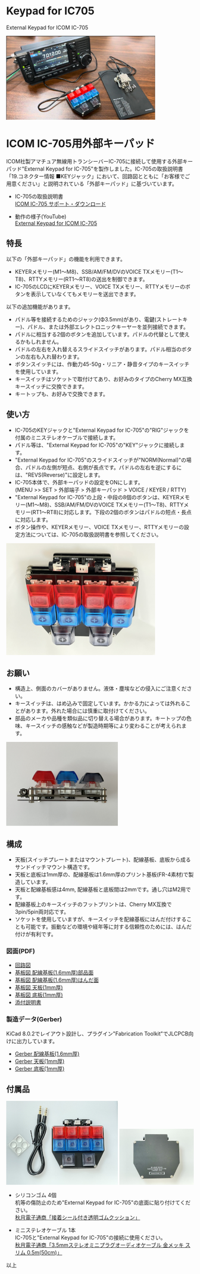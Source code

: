 # Keypad for IC705
External Keypad for ICOM IC-705

<img alt="usage" src="image/usage.jpg" width="400px">

# ICOM IC-705用外部キーパッド  

ICOM社製アマチュア無線用トランシーバーIC-705に接続して使用する外部キーパッド"External Keypad for IC-705"を製作しました。IC-705の取扱説明書「19.コネクター情報 ■KEYジャック」において、回路図とともに「お客様でご用意ください」と説明されている「外部キーパッド」に基づいています。

- IC-705の取扱説明書   
[ICOM IC-705 サポート・ダウンロード](https://www.icom.co.jp/lineup/products/IC-705/?open=4#detail_content)  

- 動作の様子(YouTube)  
[External Keypad for ICOM IC-705](https://youtu.be/w8RicOxXwO8?si=ilTV2mg2VO1FOSIj)

## 特長
以下の「外部キーパッド」の機能を利用できます。

- KEYERメモリー(M1～M8)、SSB/AM/FM/DVのVOICE TXメモリー(T1～T8)、RTTYメモリー(RT1～RT8)の送出を制御できます。
- IC-705のLCDにKEYERメモリー、VOICE TXメモリー、RTTYメモリーのボタンを表示していなくてもメモリーを送出できます。

以下の追加機能があります。

- パドル等を接続するためのジャック(Φ3.5mm)があり、電鍵(ストレートキー)、パドル、または外部エレクトロニックキーヤーを並列接続できます。
- パドルに相当する2個のボタンを追加しています。パドルの代替として使えるかもしれません。
- パドルの左右を入れ替えるスライドスイッチがあります。パドル相当のボタンの左右も入れ替わります。
- ボタンスイッチには、作動力45-50g・リニア・静音タイプのキースイッチを使用しています。
- キースイッチはソケットで取付けてあり、お好みのタイプのCherry MX互換キースイッチに交換できます。
- キートップも、お好みで交換できます。

## 使い方

- IC-705のKEYジャックと"External Keypad for IC-705"の"RIG"ジャックを付属のミニステレオケーブルで接続します。
- パドル等は、"External Keypad for IC-705"の"KEY"ジャックに接続します。
- "External Keypad for IC-705"のスライドスイッチが"NORM(Normal)"の場合、パドルの左側が短点、右側が長点です。パドルの左右を逆にするには、"REVS(Reverse)"に設定します。
- IC-705本体で、外部キーパッドの設定をONにします。  
(MENU >> SET > 外部端子 > 外部キーパッド > VOICE / KEYER / RTTY)
- "External Keypad for IC-705"の上段・中段の8個のボタンは、KEYERメモリー(M1～M8)、SSB/AM/FM/DVのVOICE TXメモリー(T1～T8)、RTTYメモリー(RT1～RT8)に対応します。下段の2個のボタンはパドルの短点・長点に対応します。
- ボタン操作や、KEYERメモリー、VOICE TXメモリー、RTTYメモリーの設定方法については、IC-705の取扱説明書を参照してください。

<img alt="keypad1" src="image/keypad1.JPEG" width="400px">

## お願い

- 構造上、側面のカバーがありません。液体・塵埃などの侵入にご注意ください。
- キースイッチは、はめ込みで固定しています。かかる力によっては外れることがあります。外れた場合には慎重に取付けてください。
- 部品のメーカや品種を類似品に切り替える場合があります。キートップの色味、キースイッチの感触などが製造時期等により変わることが考えられます。

<img alt="keypad2" src="image/keypad2.JPEG" width="300px">

## 構成

- 天板(スイッチプレートまたはマウントプレート)、配線基板、底板から成るサンドイッチマウント構造です。
- 天板と底板は1mm厚の、配線基板は1.6mm厚のプリント基板(FR-4素材)で製造しています。
- 天板と配線基板感は4mm, 配線基板と底板間は2mmです。通し穴はM2用です。
- 配線基板上のキースイッチのフットプリントは、Cherry MX互換で3pin/5pin両対応です。
- ソケットを使用していますが、キースイッチを配線基板にはんだ付けすることも可能です。振動などの環境や経年等に対する信頼性のためには、はんだ付けが有利です。

### 図面(PDF)

- [回路図](pdf/BF-042_scheme.pdf)  
- [基板図 配線基板(1.6mm厚)部品面](pdf/BF-042_front.pdf)  
- [基板図 配線基板(1.6mm厚)はんだ面](pdf/BF-042_back.pdf)  
- [基板図 天板(1mm厚)](pdf/BF-042A_front.pdf)  
- [基板図 底板(1mm厚)](pdf/BF-042B_back.pdf)  
- [添付説明書](pdf/BF-042_doc.pdf)

### 製造データ(Gerber)  
KiCad 8.0.2でレイアウト設計し、プラグイン"Fabrication Toolkit"でJLCPCB向けに出力しています。

- [Gerber 配線基板(1.6mm厚)](gerber/BF-042_V01L02.zip)
- [Gerber 天板(1mm厚)](gerber/BF-042A_V01L02.zip)
- [Gerber 底板(1mm厚)](gerber/BF-042B_V01L02.zip)

## 付属品

<img alt="included" src="image/included.JPEG" width="300px">
<img alt="keypad3" src="image/keypad3.JPEG" width="200px">

- シリコンゴム  4個  
机等の傷防止のため"External Keypad for IC-705"の底面に貼り付けてください。  
[秋月電子通商「接着シール付き透明ゴムクッション」](https://akizukidenshi.com/catalog/g/g110080/)  

- ミニステレオケーブル  1本  
IC-705と"External Keypad for IC-705"の接続に使用ください。  
[秋月電子通商「3.5mmステレオミニプラグオーディオケーブル 金メッキ スリム 0.5m(50cm)」](https://akizukidenshi.com/catalog/g/g113082/)

以上